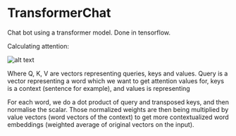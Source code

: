 # TransformerChat
Chat bot using a transformer model. Done in tensorflow.


Calculating attention:


![alt text](https://4.bp.blogspot.com/-JGovZjJGRdU/XfgOi02BVUI/AAAAAAAAB04/hYZsLatBIkE30aYDftH7avQ6dL4KyJ3KgCLcBGAsYHQ/s1600/formula.png)

Where Q, K, V are vectors representing queries, keys and values. Query is a vector representing a word which we want to get attention values for, 
keys is a context (sentence for example), and values is representing

For each word, we do a dot product of query and transposed keys, and then normalise the scalar. Those normalized weights are then being multiplied by value vectors 
(word vectors of the context) to get more contextualized word embeddings (weighted average of original vectors on the input).




